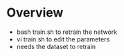 # Overview

* bash train.sh to retrain the network
* vi train.sh to edit the parameters 
* needs the dataset to retrain



